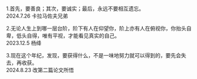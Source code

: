 1.首先，要善良；其次，要诚实；最后，永远不要相互遗忘。
</br>
2024.7.26 卡拉马佐夫兄弟

2.无论人生上到哪一层台阶，阶下有人在仰望你，阶上亦有人在俯视你，你抬头自卑，低头自得，唯有平视，才能看见真实的自己。
</br>2023.12.5 杨绛

3.现在这个年纪，发现，要获得什么，不是一味地努力就可以得到的，要先会失去，再收获。
</br> 2024.8.23 改第二篇论文所悟